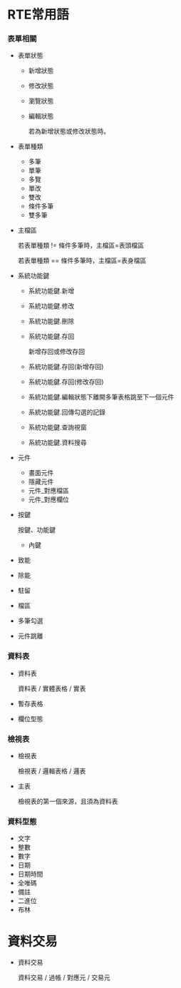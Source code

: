 # RTE常用語
### 表單相關
* <rte>表單狀態</rte>
    * <rte>新增狀態</rte>
    * <rte>修改狀態</rte>
    * <rte>瀏覽狀態</rte>
    * <rte>編輯狀態</rte>

        若為<rte>新增狀態</rte>或<rte>修改狀態</rte>時。

* <rte>表單種類</rte>
    * <rte>多筆</rte>
    * <rte>單筆</rte>
    * <rte>多覽</rte>
    * <rte>單改</rte>
    * <rte>雙改</rte>
    * <rte>條件多筆</rte>
    * <rte>雙多筆</rte>

* <rte>主檔區</rte>

    若<rte>表單種類</rte> != <rte>條件多筆</rte>時，主檔區=表頭檔區

    若<rte>表單種類</rte> == <rte>條件多筆</rte>時，主檔區=表身檔區

* <rte>系統功能鍵</rte>
    * <rte>系統功能鍵.新增</rte>
    * <rte>系統功能鍵.修改</rte>
    * <rte>系統功能鍵.刪除</rte>
    * <rte>系統功能鍵.存回</rte>

        新增存回或修改存回

    * <rte>系統功能鍵.存回(新增存回)</rte>
    * <rte>系統功能鍵.存回(修改存回)</rte>
    * <rte>系統功能鍵.編輯狀態下離開多筆表格跳至下一個元件</rte>
    * <rte>系統功能鍵.回傳勾選的記錄</rte>
    * <rte>系統功能鍵.查詢視窗</rte>
    * <rte>系統功能鍵.資料搜尋</rte>

* <rte>元件</rte>    
    * <rte>畫面元件</rte>    
    * <rte>隱藏元件</rte>    
    * <rte>元件_對應檔區</rte>
    * <rte>元件_對應欄位</rte>
* <rte>按鍵</rte>    

    按鍵、功能鍵

    * <rte>內鍵</rte>    

* <rte>致能</rte>
* <rte>除能</rte>
* <rte>駐留</rte>
* <rte>檔區</rte>
* <rte>多筆勾選<rte>
* <rte>元件跳離<rte>


### 資料表
* <rte>資料表</rte>

    資料表 / 實體表格 / 實表

* <rte>暫存表格</rte>
* <rte>欄位型態</rte>


### 檢視表
* <rte>檢視表</rte>

    檢視表 / 邏輯表格 / 邏表

* <rte>主表</rte>

    <rte>檢視表</rte>的第一個來源，且須為<rte>資料表</rte>

### 資料型態
* <rte>文字</rte>
* <rte>整數</rte>
* <rte>數字</rte>
* <rte>日期</rte>
* <rte>日期時間</rte>
* <rte>全唯碼</rte>
* <rte>備註</rte>
* <rte>二進位</rte>
* <rte>布林</rte>

# 資料交易
* <rte>資料交易</rte>

    資料交易 / 過帳 / 對應元 / 交易元
